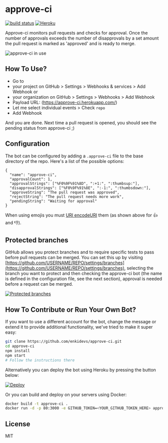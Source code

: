 # approve-ci

[![build status](https://img.shields.io/travis/enkidevs/approve-ci/master.svg?style=flat-square)](https://travis-ci.org/enkidevs/approve-ci)
[![Heroku](http://heroku-badge.herokuapp.com/?app=approve-ci&style=flat)](http://approve-ci.herokuapp.com/)

Approve-ci monitors pull requests and checks for approval. Once the number of approvals exceeds the number of disapprovals by a set amount the pull request is marked as 'approved' and is ready to merge.

![approve-ci in use](http://i.imgur.com/2aMhuzk.png)

## How To Use?

- Go to
 - your project on GitHub > Settings > Webhooks & services > Add Webhook or
 - your organization on GitHub > Settings > Webhooks > Add Webhook
- Payload URL: (https://approve-ci.herokuapp.com/)
- Let me select individual events > Check `repo`
- Add Webhook

And you are done. Next time a pull request is opened, you should see the pending status from approve-ci ;)

## Configuration

The bot can be configured by adding a `.approve-ci` file to the base directory of the repo. Here's a list of the possible options:

```
{
  "name": "approve-ci",
  "approvalCount": 1,
  "approvalStrings": ["%F0%9F%91%8D", ":+1:", ":thumbsup:"],
  "disapprovalStrings": ["%F0%9F%91%8E", ":-1:", ":thumbsdown:"],
  "approveString": "The pull request was approved",
  "rejectString": "The pull request needs more work",
  "pendingString": "Waiting for approval"
}
```

When using emojis you must [URI encodeURI](http://pressbin.com/tools/urlencode_urldecode/) them (as shown above for :thumbsup: and :thumbsdown:).

## Protected branches

GitHub allows you protect branches and to require specific tests to pass before pull requests can be merged. You can set this up by visiting [https://github.com/USERNAME/REPO/settings/branches](https://github.com/USERNAME/REPO/settings/branches), selecting the branch you want to protect and then checking the approve-ci bot (the name is defined in the configuration file, see the next section), approval is needed before a request can be merged.

[![Protected branches](http://i.imgur.com/bpEb9nU.png)](https://github.com/enkidevs/approve-ci/settings/branches)

## How To Contribute or Run Your Own Bot?

If you want to use a different account for the bot, change the message or extend it to provide additional functionality, we've tried to make it super easy:

```bash
git clone https://github.com/enkidevs/approve-ci.git
cd approve-ci
npm install
npm start
# Follow the instructions there
```

Alternatively you can deploy the bot using Heroku by pressing the button below:

[![Deploy](https://www.herokucdn.com/deploy/button.svg)](https://heroku.com/deploy)

Or you can build and deploy on your servers using Docker:

```bash
docker build -t approve-ci .
docker run -d -p 80:3000 -e GITHUB_TOKEN=<YOUR_GITHUB_TOKEN_HERE> approve-ci
``` 

## License

  MIT
